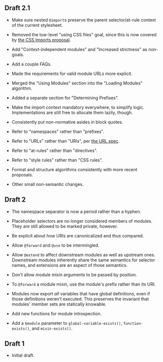 ## Draft 2.1

* Make sure nested `@import`s preserve the parent selector/at-rule context of
  the current stylesheet.

* Removed the low-level "using CSS files" goal, since this is now covered by
  [the CSS Imports proposal][].

  [the CSS Imports proposal]: ../accepted/css-imports.md

* Add "Context-independent modules" and "Increased strictness" as non-goals.

* Add a couple FAQs.

* Made the requirements for valid module URLs more explicit.

* Merged the "Using Modules" section into the "Loading Modules" algorithm.

* Added a separate section for "Determining Prefixes".

* Make the import context mandatory everywhere, to simplify logic.
  Implementations are still free to allocate them lazily, though.

* Consistently put non-normative asides in block quotes.

* Refer to "namespaces" rather than "prefixes".

* Refer to "URLs" rather than "URIs", per [the URL spec][].

  [the URL spec]: https://url.spec.whatwg.org/#goals

* Refer to "at-rules" rather than "directives".

* Refer to "style rules" rather than "CSS rules".

* Format and structure algorithms consistently with more recent proposals.

* Other small non-semantic changes.

## Draft 2

* The namespace separator is now a period rather than a hyphen.

* Placeholder selectors are no longer considered members of modules. They are
  still allowed to be marked private, however.

* Be explicit about how URIs are canonicalized and thus compared.

* Allow `@forward` and `@use` to be intermingled.

* Allow `@extend` to affect downstream modules as well as upstream ones.
  Downstream modules inherently share the same semantics for selector names, and
  extensions are an aspect of those semantics.

* Don't allow module mixin arguments to be passed by position.

* To `@forward` a module mixin, use the module's prefix rather than its URI.

* Modules now export *all* variables that have global definitions, even if those
  definitions weren't executed. This preserves the invariant that modules'
  member sets are statically knowable.

* Add new functions for module introspection.

* Add a `$module` parameter to `global-variable-exists()`, `function-exists()`,
  and `mixin-exists()`.

## Draft 1

* Initial draft.
